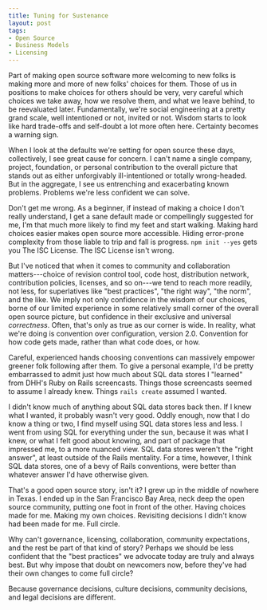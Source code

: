 ```yaml
---
title: Tuning for Sustenance
layout: post
tags:
- Open Source
- Business Models
- Licensing
---
```


Part of making open source software more welcoming to new
folks is making more and more of new folks' choices for
them.  Those of us in positions to make choices for others
should be very, very careful which choices we take away, how
we resolve them, and what we leave behind, to be reevaluated
later. Fundamentally, we're social engineering at a pretty
grand scale, well intentioned or not, invited or not. Wisdom
starts to look like hard trade-offs and self-doubt a lot
more often here.  Certainty becomes a warning sign.

When I look at the defaults we're setting for open source
these days, collectively, I see great cause for concern.  I
can't name a single company, project, foundation, or
personal contribution to the overall picture that stands out
as either unforgivably ill-intentioned or totally
wrong-headed. But in the aggregate, I see us entrenching and
exacerbating known problems.  Problems we're less confident
we can solve.

Don't get me wrong.  As a beginner, if instead of making a
choice I don't really understand, I get a sane default made
or compellingly suggested for me, I'm that much more likely
to find my feet and start walking.  Making hard choices
easier makes open source more accessible.  Hiding
error-prone complexity from those liable to trip and fall is
progress. `npm init --yes` gets you The ISC License.  The
ISC License isn't wrong.

But I've noticed that when it comes to community and
collaboration matters---choice of revision control tool,
code host, distribution network, contribution policies,
licenses, and so on---we tend to reach more readily, not
less, for superlatives like "best practices", "the right
way", "the norm", and the like.  We imply not only
confidence in the wisdom of our choices, borne of our
limited experience in some relatively small corner of the
overall open source picture, but confidence in their
exclusive and universal _correctness_.  Often, that's only
as true as our corner is wide.  In reality, what we're doing
is convention over configuration, version 2.0.  Convention
for how code gets made, rather than what code does, or how.

Careful, experienced hands choosing conventions can
massively empower greener folk following after them.  To
give a personal example, I'd be pretty embarrassed to admit
just how much about SQL data stores I "learned" from DHH's
Ruby on Rails screencasts.  Things those screencasts seemed
to assume I already knew.  Things `rails create` assumed I
wanted.

I didn't know much of anything about SQL data stores back
then.  If I knew what I wanted, it probably wasn't very
good.  Oddly enough, now that I do know a thing or two, I
find myself using SQL data stores less and less.  I went
from using SQL for everything under the sun, because it was
what I knew, or what I felt good about knowing, and part of
package that impressed me, to a more nuanced view.  SQL data
stores weren't the "right answer", at least outside of the
Rails mentality.  For a time, however, I think SQL data
stores, one of a bevy of Rails conventions, were better than
whatever answer I'd have otherwise given.

That's a good open source story, isn't it?  I grew up in the
middle of nowhere in Texas.  I ended up in the San Francisco
Bay Area, neck deep the open source community, putting one
foot in front of the other.  Having choices made for me.
Making my own choices.  Revisiting decisions I didn't know
had been made for me.  Full circle.

Why can't governance, licensing, collaboration, community
expectations, and the rest be part of that kind of story?
Perhaps we should be less confident that the "best
practices" we advocate today are truly and always best.  But
why impose that doubt on newcomers now, before they've had
their own changes to come full circle?

Because governance decisions, culture decisions, community
decisions, and legal decisions are different.
